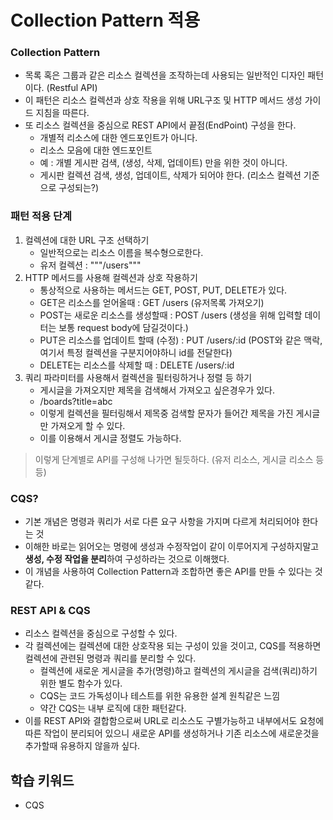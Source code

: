 # Collection Pattern 적용


### Collection Pattern 
- 목록 혹은 그룹과 같은 리소스 컬렉션을 조작하는데 사용되는 일반적인 디자인 패턴이다. (Restful API)
- 이 패턴은 리소스 컬렉션과 상호 작용을 위해 URL구조 및 HTTP 메서드 생성 가이드 지침을 따른다.
- 또 리소스 컬렉션을 중심으로 REST API에서 끝점(EndPoint) 구성을 한다.
    - 개별적 리소스에 대한 엔드포인트가 아니다.
    - 리소스 모음에 대한 엔드포인트
    - 예 : 개별 게시판 검색, (생성, 삭제, 업데이트) 만을 위한 것이 아니다.
    - 게시판 컬렉션 검색, 생성, 업데이트, 삭제가 되어야 한다. (리소스 컬렉션 기준으로 구성되는?)


### 패턴 적용 단계
1. 컬렉션에 대한 URL 구조 선택하기
    - 일반적으로는 리소스 이름을 복수형으로한다. 
    - 유저 컬렉션 : """/users"""
2. HTTP 메서드를 사용해 컬렉션과 상호 작용하기
    - 통상적으로 사용하는 메서드는 GET, POST, PUT, DELETE가 있다.
    - GET은 리소스를 얻어올때 : GET /users (유저목록 가져오기)
    - POST는 새로운 리소스를 생성할때 : POST /users (생성을 위해 입력할 데이터는 보통 request body에 담길것이다.)
    - PUT은 리소스를 업데이트 할때 (수정) : PUT /users/:id (POST와 같은 맥락, 여기서 특정 컬렉션을 구분지어야하니 id를 전달한다)
    - DELETE는 리소스를 삭제할 때 : DELETE /users/:id
3. 쿼리 파라미터를 사용해서 컬렉션을 필터링하거나 정렬 등 하기
    - 게시글을 가져오지만 제목을 검색해서 가져오고 싶은경우가 있다.
    - /boards?title=abc
    - 이렇게 컬렉션을 필터링해서 제목중 검색할 문자가 들어간 제목을 가진 게시글만 가져오게 할 수 있다.
    - 이를 이용해서 게시글 정렬도 가능하다.

> 이렇게 단계별로 API를 구성해 나가면 될듯하다. (유저 리소스, 게시글 리소스 등등)

### CQS?
- 기본 개념은 명령과 쿼리가 서로 다른 요구 사항을 가지며 다르게 처리되어야 한다는 것
- 이해한 바로는 읽어오는 명령에 생성과 수정작업이 같이 이루어지게 구성하지말고 **생성, 수정 작업을 분리**하여 구성하라는 것으로 이해했다. 
- 이 개념을 사용하여 Collection Pattern과 조합하면 좋은 API를 만들 수 있다는 것 같다.

### REST API & CQS
- 리소스 컬렉션을 중심으로 구성할 수 있다.
- 각 컬렉션에는 컬렉션에 대한 상호작용 되는 구성이 있을 것이고, CQS를 적용하면 컬렉션에 관련된 명령과 쿼리를 분리할 수 있다.
    - 컬렉션에 새로운 게시글을 추가(명령)하고 컬렉션의 게시글을 검색(쿼리)하기 위한 별도 함수가 있다.
    - CQS는 코드 가독성이나 테스트를 위한 유용한 설계 원칙같은 느낌
    - 약간 CQS는 내부 로직에 대한 패턴같다. 
- 이를 REST API와 결합함으로써 URL로 리소스도 구별가능하고 내부에서도 요청에 따른 작업이 분리되어 있으니 새로운 API를 생성하거나 기존 리소스에 새로운것을 추가할때 유용하지 않을까 싶다. 


## 학습 키워드
- CQS